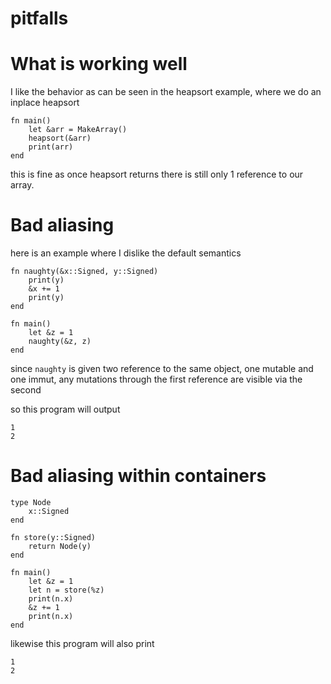pitfalls
========


What is working well
====================

I like the behavior as can be seen in the heapsort example,
where we do an inplace heapsort

    fn main()
        let &arr = MakeArray()
        heapsort(&arr)
        print(arr)
    end

this is fine as once heapsort returns there is still only 1 reference to our array.


Bad aliasing
===============

here is an example where I dislike the default semantics

    fn naughty(&x::Signed, y::Signed)
        print(y)
        &x += 1
        print(y)
    end

    fn main()
        let &z = 1
        naughty(&z, z)
    end

since `naughty` is given two reference to the same object,
one mutable and one immut,
any mutations through the first reference are visible via the second

so this program will output

    1
    2


Bad aliasing within containers
==============================

    type Node
        x::Signed
    end

    fn store(y::Signed)
        return Node(y)
    end

    fn main()
        let &z = 1
        let n = store(%z)
        print(n.x)
        &z += 1
        print(n.x)
    end

likewise this program will also print

    1
    2



